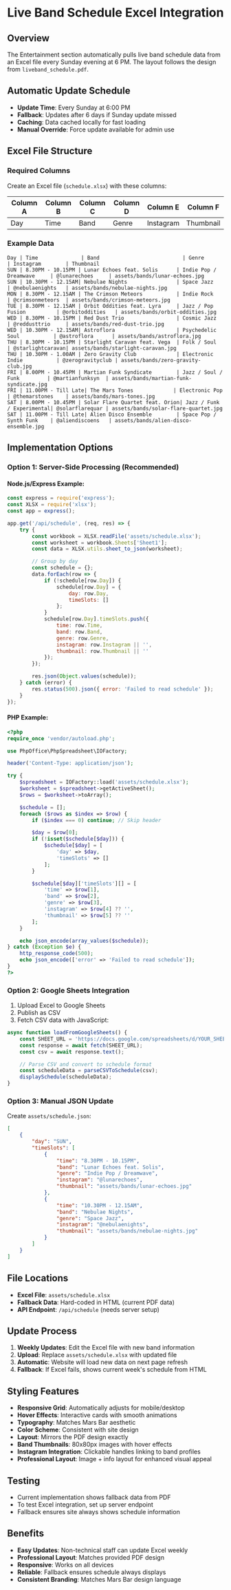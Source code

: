 # Live Band Schedule Excel Integration

## Overview
The Entertainment section automatically pulls live band schedule data from an Excel file every Sunday evening at 6 PM. The layout follows the design from `liveband_schedule.pdf`.

## Automatic Update Schedule
- **Update Time**: Every Sunday at 6:00 PM
- **Fallback**: Updates after 6 days if Sunday update missed
- **Caching**: Data cached locally for fast loading
- **Manual Override**: Force update available for admin use

## Excel File Structure

### Required Columns
Create an Excel file (`schedule.xlsx`) with these columns:

| Column A | Column B | Column C | Column D | Column E | Column F |
|----------|----------|----------|----------|----------|----------|
| Day | Time | Band | Genre | Instagram | Thumbnail |

### Example Data
```
Day | Time              | Band                           | Genre                      | Instagram        | Thumbnail
SUN | 8.30PM - 10.15PM | Lunar Echoes feat. Solis      | Indie Pop / Dreamwave     | @lunarechoes     | assets/bands/lunar-echoes.jpg
SUN | 10.30PM - 12.15AM| Nebulae Nights                | Space Jazz                 | @nebulaenights   | assets/bands/nebulae-nights.jpg
MON | 8.30PM - 12.15AM | The Crimson Meteors           | Indie Rock                 | @crimsonmeteors  | assets/bands/crimson-meteors.jpg
TUE | 8.30PM - 12.15AM | Orbit Oddities feat. Lyra     | Jazz / Pop Fusion          | @orbitoddities   | assets/bands/orbit-oddities.jpg
WED | 8.30PM - 10.15PM | Red Dust Trio                 | Cosmic Jazz                | @reddusttrio     | assets/bands/red-dust-trio.jpg
WED | 10.30PM - 12.15AM| Astroflora                    | Psychedelic Soul           | @astroflora      | assets/bands/astroflora.jpg
THU | 8.30PM - 10.15PM | Starlight Caravan feat. Vega  | Folk / Soul                | @starlightcaravan| assets/bands/starlight-caravan.jpg
THU | 10.30PM - 1.00AM | Zero Gravity Club             | Electronic Indie           | @zerogravityclub | assets/bands/zero-gravity-club.jpg
FRI | 8.00PM - 10.45PM | Martian Funk Syndicate        | Jazz / Soul / Funk         | @martianfunksyn  | assets/bands/martian-funk-syndicate.jpg
FRI | 11.00PM - Till Late| The Mars Tones             | Electronic Pop             | @themarstones    | assets/bands/mars-tones.jpg
SAT | 8.00PM - 10.45PM | Solar Flare Quartet feat. Orion| Jazz / Funk / Experimental| @solarflarequar | assets/bands/solar-flare-quartet.jpg
SAT | 11.00PM - Till Late| Alien Disco Ensemble        | Space Pop / Synth Funk    | @aliendiscoens   | assets/bands/alien-disco-ensemble.jpg
```

## Implementation Options

### Option 1: Server-Side Processing (Recommended)

#### Node.js/Express Example:
```javascript
const express = require('express');
const XLSX = require('xlsx');
const app = express();

app.get('/api/schedule', (req, res) => {
    try {
        const workbook = XLSX.readFile('assets/schedule.xlsx');
        const worksheet = workbook.Sheets['Sheet1'];
        const data = XLSX.utils.sheet_to_json(worksheet);

        // Group by day
        const schedule = {};
        data.forEach(row => {
            if (!schedule[row.Day]) {
                schedule[row.Day] = {
                    day: row.Day,
                    timeSlots: []
                };
            }
            schedule[row.Day].timeSlots.push({
                time: row.Time,
                band: row.Band,
                genre: row.Genre,
                instagram: row.Instagram || '',
                thumbnail: row.Thumbnail || ''
            });
        });

        res.json(Object.values(schedule));
    } catch (error) {
        res.status(500).json({ error: 'Failed to read schedule' });
    }
});
```

#### PHP Example:
```php
<?php
require_once 'vendor/autoload.php';

use PhpOffice\PhpSpreadsheet\IOFactory;

header('Content-Type: application/json');

try {
    $spreadsheet = IOFactory::load('assets/schedule.xlsx');
    $worksheet = $spreadsheet->getActiveSheet();
    $rows = $worksheet->toArray();

    $schedule = [];
    foreach ($rows as $index => $row) {
        if ($index === 0) continue; // Skip header

        $day = $row[0];
        if (!isset($schedule[$day])) {
            $schedule[$day] = [
                'day' => $day,
                'timeSlots' => []
            ];
        }

        $schedule[$day]['timeSlots'][] = [
            'time' => $row[1],
            'band' => $row[2],
            'genre' => $row[3],
            'instagram' => $row[4] ?? '',
            'thumbnail' => $row[5] ?? ''
        ];
    }

    echo json_encode(array_values($schedule));
} catch (Exception $e) {
    http_response_code(500);
    echo json_encode(['error' => 'Failed to read schedule']);
}
?>
```

### Option 2: Google Sheets Integration

1. Upload Excel to Google Sheets
2. Publish as CSV
3. Fetch CSV data with JavaScript:

```javascript
async function loadFromGoogleSheets() {
    const SHEET_URL = 'https://docs.google.com/spreadsheets/d/YOUR_SHEET_ID/export?format=csv';
    const response = await fetch(SHEET_URL);
    const csv = await response.text();

    // Parse CSV and convert to schedule format
    const scheduleData = parseCSVToSchedule(csv);
    displaySchedule(scheduleData);
}
```

### Option 3: Manual JSON Update

Create `assets/schedule.json`:
```json
[
    {
        "day": "SUN",
        "timeSlots": [
            {
                "time": "8.30PM - 10.15PM",
                "band": "Lunar Echoes feat. Solis",
                "genre": "Indie Pop / Dreamwave",
                "instagram": "@lunarechoes",
                "thumbnail": "assets/bands/lunar-echoes.jpg"
            },
            {
                "time": "10.30PM - 12.15AM",
                "band": "Nebulae Nights",
                "genre": "Space Jazz",
                "instagram": "@nebulaenights",
                "thumbnail": "assets/bands/nebulae-nights.jpg"
            }
        ]
    }
]
```

## File Locations

- **Excel File**: `assets/schedule.xlsx`
- **Fallback Data**: Hard-coded in HTML (current PDF data)
- **API Endpoint**: `/api/schedule` (needs server setup)

## Update Process

1. **Weekly Updates**: Edit the Excel file with new band information
2. **Upload**: Replace `assets/schedule.xlsx` with updated file
3. **Automatic**: Website will load new data on next page refresh
4. **Fallback**: If Excel fails, shows current week's schedule from HTML

## Styling Features

- **Responsive Grid**: Automatically adjusts for mobile/desktop
- **Hover Effects**: Interactive cards with smooth animations
- **Typography**: Matches Mars Bar aesthetic
- **Color Scheme**: Consistent with site design
- **Layout**: Mirrors the PDF design exactly
- **Band Thumbnails**: 80x80px images with hover effects
- **Instagram Integration**: Clickable handles linking to band profiles
- **Professional Layout**: Image + info layout for enhanced visual appeal

## Testing

- Current implementation shows fallback data from PDF
- To test Excel integration, set up server endpoint
- Fallback ensures site always shows schedule information

## Benefits

- **Easy Updates**: Non-technical staff can update Excel weekly
- **Professional Layout**: Matches provided PDF design
- **Responsive**: Works on all devices
- **Reliable**: Fallback ensures schedule always displays
- **Consistent Branding**: Matches Mars Bar design language